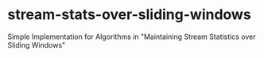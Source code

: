 # stream-stats-over-sliding-windows
Simple Implementation for Algorithms in "Maintaining Stream Statistics over Sliding Windows"
